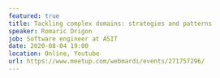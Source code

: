 ```yaml
---
featured: true
title: Tackling complex domains: strategies and patterns
speaker: Romaric Drigon
job: Software engineer at ASIT
date: 2020-08-04 19:00
location: Online, Youtube
url: https://www.meetup.com/webmardi/events/271757296/
---
```

